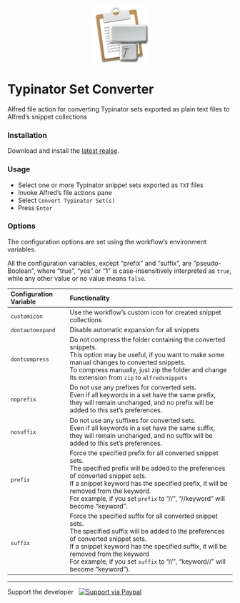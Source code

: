 <p align="center"><img src="/icon.png" width="128" height="128"></p>

# Typinator Set Converter

Alfred file action for converting Typinator sets exported as plain text files to Alfred’s snippet collections

### Installation

Download and install the [latest realse](https://github.com/targumanu/Typinator-Set-Converter/releases/latest).

### Usage

- Select one or more Typinator snippet sets exported as `TXT` files
- Invoke Alfred’s file actions pane
- Select `Convert Typinator Set(s)`
- Press `Enter`

### Options

The configuration options are set using the workflow’s environment variables.

All the configuration variables, except “prefix” and “suffix”, are “pseudo-Boolean”, where “true”, “yes” or “1” is case-insensitively interpreted as `true`, while any other value or no value means `false`.

| Configuration Variable | Functionality                                                |
| :--------------------- | :----------------------------------------------------------- |
| `customicon`           | Use the workflow’s custom icon for created snippet collections |
| `dontautoexpand`       | Disable automatic expansion for all snippets                 |
| `dontcompress`         | Do not compress the folder containing the converted snippets.<br />This option may be useful, if you want to make some manual changes to converted snippets.<br />To compress manually, just zip the folder and change its extension from `zip` to `alfredsnippets` |
| `noprefix`             | Do not use any prefixes for converted sets.<br />Even if all keywords in a set have the same prefix, they will remain unchanged, and no prefix will be added to this set’s preferences. |
| `nosuffix`             | Do not use any suffixes for converted sets.<br />Even if all keywords in a set have the same suffix, they will remain unchanged, and no suffix will be added to this set’s preferences. |
| `prefix`               | Force the specified prefix for all converted snippet sets.<br />The specified prefix will be added to the preferences of converted snippet sets.<br />If a snippet keyword has the specified prefix, it will be removed from the keyword.<br />For example, if you set `prefix` to “//”, “//keyword” will become “keyword”. |
| `suffix`               | Force the specified suffix for all converted snippet sets.<br />The specified suffix will be added to the preferences of converted snippet sets.<br />If a snippet keyword has the specified suffix, it will be removed from the keyword<br />For example, if you set `suffix` to “//”, “keyword//” will become “keyword”). |

----------

Support the developer   [<img src='https://upload.wikimedia.org/wikipedia/commons/5/53/PayPal_2014_logo.svg' height='18' alt='Support via Paypal'>](https://paypal.me/targumanu)
